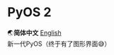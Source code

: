# PyOS 2
:earth_asia:**简体中文** [English](https://github.com/XxdMkbMark/PyOS-2/blob/main/README_EN.md)\
新一代PyOS（终于有了图形界面:sweat_smile:）
